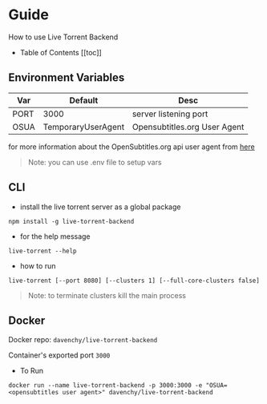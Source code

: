 # Guide

How to use Live Torrent Backend

- Table of Contents
  [[toc]]

## Environment Variables

| Var  | Default            | Desc                         |
| ---- | ------------------ | ---------------------------- |
| PORT | 3000               | server listening port        |
| OSUA | TemporaryUserAgent | Opensubtitles.org User Agent |

for more information about the OpenSubtitles.org api user agent from [here](https://trac.opensubtitles.org/projects/opensubtitles/wiki/DevReadFirst)

> Note: you can use .env file to setup vars

## CLI

- install the live torrent server as a global package

`npm install -g live-torrent-backend`

- for the help message

`live-torrent --help`

- how to run

`live-torrent [--port 8080] [--clusters 1] [--full-core-clusters false]`

> Note: to terminate clusters kill the main process

## Docker

Docker repo: `davenchy/live-torrent-backend`

Container's exported port `3000`

- To Run

`docker run --name live-torrent-backend -p 3000:3000 -e "OSUA=<opensubtitles user agent>" davenchy/live-torrent-backend`
